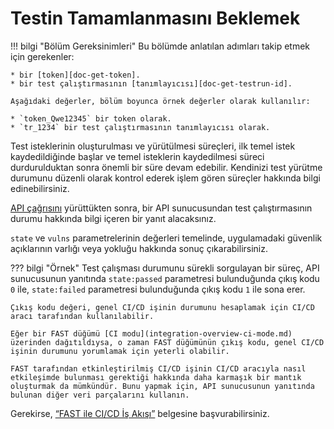[doc-get-token]: prerequisites.md#anchor-token
[doc-get-testrun-id]: node-deployment.md#obtaining-test-run
[doc-get-testrun-status]: ../operations/check-testrun-status.md

[doc-get-testrun-status]: ../operations/check-testrun-status.md

[doc-integration-overview]: integration-overview.md

# Testin Tamamlanmasını Beklemek

!!! bilgi "Bölüm Gereksinimleri"
    Bu bölümde anlatılan adımları takip etmek için gerekenler:
    
    * bir [token][doc-get-token].
    * bir test çalıştırmasının [tanımlayıcısı][doc-get-testrun-id].
    
    Aşağıdaki değerler, bölüm boyunca örnek değerler olarak kullanılır:
        
    * `token_Qwe12345` bir token olarak.
    * `tr_1234` bir test çalıştırmasının tanımlayıcısı olarak.

Test isteklerinin oluşturulması ve yürütülmesi süreçleri, ilk temel istek kaydedildiğinde başlar ve temel isteklerin kaydedilmesi süreci durdurulduktan sonra önemli bir süre devam edebilir. Kendinizi test yürütme durumunu düzenli olarak kontrol ederek işlem gören süreçler hakkında bilgi edinebilirsiniz.

[API çağrısını][doc-get-testrun-status] yürüttükten sonra, bir API sunucusundan test çalıştırmasının durumu hakkında bilgi içeren bir yanıt alacaksınız.

`state` ve `vulns` parametrelerinin değerleri temelinde, uygulamadaki güvenlik açıklarının varlığı veya yokluğu hakkında sonuç çıkarabilirsiniz.

??? bilgi "Örnek"
    Test çalışması durumunu sürekli sorgulayan bir süreç, API sunucusunun yanıtında `state:passed` parametresi bulunduğunda çıkış kodu `0` ile, `state:failed` parametresi bulunduğunda çıkış kodu `1` ile sona erer.

    Çıkış kodu değeri, genel CI/CD işinin durumunu hesaplamak için CI/CD aracı tarafından kullanılabilir.

    Eğer bir FAST düğümü [CI modu](integration-overview-ci-mode.md) üzerinden dağıtıldıysa, o zaman FAST düğümünün çıkış kodu, genel CI/CD işinin durumunu yorumlamak için yeterli olabilir.

    FAST tarafından etkinleştirilmiş CI/CD işinin CI/CD aracıyla nasıl etkileşimde bulunması gerektiği hakkında daha karmaşık bir mantık oluşturmak da mümkündür. Bunu yapmak için, API sunucusunun yanıtında bulunan diğer veri parçalarını kullanın.

Gerekirse, [“FAST ile CI/CD İş Akışı”][doc-integration-overview] belgesine başvurabilirsiniz.